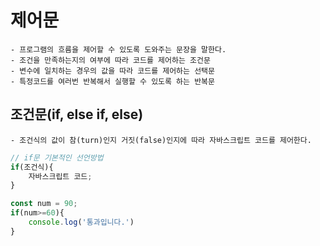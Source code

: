 # 제어문 
    - 프로그램의 흐름을 제어할 수 있도록 도와주는 문장을 말한다.
    - 조건을 만족하는지의 여부에 따라 코드를 제어하는 조건문
    - 변수에 일치하는 경우의 값을 따라 코드를 제어하는 선택문
    - 특정코드를 여러번 반복해서 실행할 수 있도록 하는 반복문

## 조건문(if, else if, else)
    - 조건식의 값이 참(turn)인지 거짓(false)인지에 따라 자바스크립트 코드를 제어한다.

```js
// if문 기본적인 선언방법
if(조건식){
    자바스크립트 코드;
}

const num = 90;
if(num>=60){
    console.log('통과입니다.')
}
```